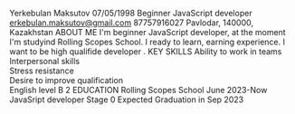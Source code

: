 Yerkebulan Maksutov
07/05/1998
Beginner JavaScript developer
erkebulan.maksutov@gmail.com
87757916027
Pavlodar, 140000, Kazakhstan
ABOUT ME
I'm beginner JavaScript developer, at the moment I'm
studyind Rolling Scopes School. I ready  to learn, earning
experience. I want to be high qualifide developer .
KEY SKILLS
Ability to work in teams                                                                                                    
Interpersonal skills    
Stress resistance           
Desire to improve qualification                                                                                                
English level B 2
EDUCATION
Rolling Scopes School June 2023-Now
JavaSript developer Stage 0
Expected Graduation in Sep 2023
